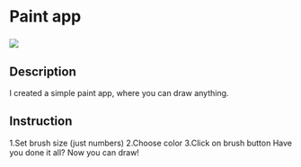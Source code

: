 # Paint app
### ![](https://imgur.com/091btDa.png)
## Description
I created a simple paint app, where you can draw anything.
## Instruction
1.Set brush size (just numbers)
2.Choose color
3.Click on brush button
Have you done it all? Now you can draw!

